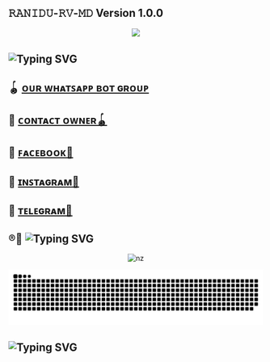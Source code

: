 ## 𝚁𝙰𝙽𝙸𝙳𝚄-𝚁𝚅-𝙼𝙳  Version 1.0.0

<p align="center">
    <img src="https://cardivo.vercel.app/api?name=𝐑𝐀𝐍𝐈𝐃𝐔%20𝐖𝐈𝐒𝐇𝐖𝐀𝐉𝐈𝐓𝐇&description=ʜɪ,%20ᴡᴇʟᴄᴏᴍᴇ%20ᴛᴏ%20ᴍʏ%20ᴘʀᴏꜰɪʟᴇ%20&image=https://i.ibb.co/LDmJC06R/1a3a8ed7-edb2-4429-85f1-c5a7b162090c.jpg?v=4&s=10?v=4&backgroundColor=%23ecf0f1&instagram=ranidu_wishwajith__&github=Ranidu-RV-MD&twitter=&pattern=leaf&colorPattern=%23eaeaea"/>
</p>

## ![Typing SVG](https://readme-typing-svg.herokuapp.com?font=Rockstar-ExtraBold&color=F33A6A&lines=𝐖𝐞𝐥𝐜𝐨𝐦𝐞+𝐓𝐨+𝙍𝘼𝙉𝙄𝘿𝙐'𝙎╺𝙍𝙑╺𝙈𝘿╺𝘽𝙊𝙏+-+☈💐.;𝙿𝙾𝚆𝙴𝚁𝙳+𝙱𝚈:+ʀᴠ+ᴍᴅ+ʙᴏᴛ+ᴛᴇᴀᴍ+;ℂ𝕣𝕖𝕒𝕥𝕖𝕕+𝕓𝕪:+𝚁𝙰𝙽𝙸𝙳𝚄╺𝚆𝙸𝚂𝙷𝚆𝙰𝙹𝙸𝚃𝙷;ᴄᴏɴᴛᴀᴄᴛ+ᴍᴇ+ᴏɴ-𝗳𝗮𝗰𝗲𝗯𝗼𝗼𝗸;𝘄𝗵𝗮𝘁𝘀𝗮𝗽𝗽;𝗶𝗻𝘀𝘁𝗮𝗴𝗿𝗮𝗺;𝘁𝗲𝗹𝗲𝗴𝗿𝗮𝗺💐☈;𝙅𝙊𝙄𝙉+𝙊𝙐𝙍+𝙒𝙃𝘼𝙏𝙎𝘼𝙋𝙋+𝘽𝙊𝙏+𝙂𝙍𝙊𝙐𝙋...🙊💖)

## 🪀 [ᴏᴜʀ ᴡʜᴀᴛꜱᴀᴘᴘ ʙᴏᴛ ɢʀᴏᴜᴘ](https://chat.whatsapp.com/DQKR7cBIVavGUZjFiKhtNd)
## 🔮 [ᴄᴏɴᴛᴀᴄᴛ ᴏᴡɴᴇʀ🪀](https://wa.me/+94773077959?text=Hy_𝗥𝗩-𝗠𝗗☈💐)
## 🔮 [ꜰᴀᴄᴇʙᴏᴏᴋ💐](https://www.facebook.com/profile.php?id=100075881858360&mibextid=ZbWKwL)
## 🔮 [ɪɴꜱᴛᴀɢʀᴀᴍ💐](https://www.instagram.com/ranidu_wishwajith__?igsh=aXlwdDBnaWxwZXhx)
## 🔮 [ᴛᴇʟᴇɢʀᴀᴍ💐](t.me/Ranidu_Wishwajith)  

## ®🖤 ![Typing SVG](https://readme-typing-svg.herokuapp.com?font=Rockstar-ExtraBold&color=F33A6A&lines=𝐓𝐇𝐀𝐍𝐊𝐒+𝐅𝐎𝐑+𝐂𝐎𝐍𝐓𝐀𝐂𝐓+𝐌𝐄;💐☈(2024))


<p align="center">
    <img src="https://i.ibb.co/j3fJrLt/IMG-20240420-WA0004-1.jpg" alt="nz" width="350"/>
</p>

<p align="center">
    <img src="https://github.com/Platane/snk/raw/output/github-contribution-grid-snake.svg" alt="nz" width="700"/>
</p>

## ![Typing SVG](https://readme-typing-svg.herokuapp.com?font=Rockstar-ExtraBold&color=F33A6A&lines=ʀᴀɴɪᴅᴜ-ʀᴠ-ᴍᴅ®(2024)+💐☈)
